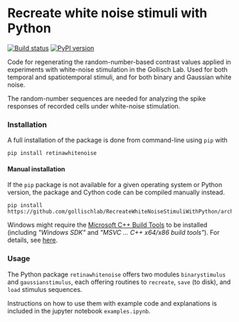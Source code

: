 # Recreate white noise stimuli with Python

[![Build status](https://github.com/gollischlab/RecreateWhiteNoiseStimuliWithPython/actions/workflows/pypi.yml/badge.svg)](https://github.com/gollischlab/RecreateWhiteNoiseStimuliWithPython/deployments/PyPI)
[![PyPI version](https://img.shields.io/pypi/v/retinawhitenoise.svg)](https://pypi.python.org/pypi/retinawhitenoise)

Code for regenerating the random-number-based contrast values applied in experiments with white-noise stimulation in the Gollisch Lab.
Used for both temporal and spatiotemporal stimuli, and for both binary and Gaussian white noise.

The random-number sequences are needed for analyzing the spike responses of recorded cells under white-noise stimulation.

### Installation
A full installation of the package is done from command-line using `pip` with
```
pip install retinawhitenoise
```

#### Manual installation
If the `pip` package is not available for a given operating system or Python version, the package and Cython code can be compiled manually instead.
```
pip install https://github.com/gollischlab/RecreateWhiteNoiseStimuliWithPython/archive/main.tar.gz
```

Windows might require the [Microsoft C++ Build Tools](https://visualstudio.microsoft.com/visual-cpp-build-tools) to be installed (including *"Windows SDK"* and *"MSVC ... C++ x64/x86 build tools"*). For details, see [here](https://www.scivision.dev/python-windows-visual-c-14-required).

### Usage
The Python package `retinawhitenoise` offers two modules `binarystimulus` and `gaussianstimulus`,
each offering routines to `recreate`, `save` (to disk), and `load` stimulus sequences.

Instructions on how to use them with example code and explanations is included in the jupyter notebook `examples.ipynb`.
